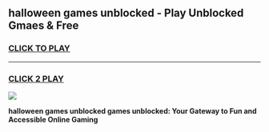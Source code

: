 
## halloween games unblocked - Play Unblocked Gmaes & Free
<h3>
<a href="https://news.freeplayer.one?title=halloween_games_unblocked&ref=16F">CLICK TO PLAY</a></h3>
<hr>

<h3>
<a href="https://news.freeplayer.one?title=halloween_games_unblocked&ref=16F">CLICK 2 PLAY</a>
  
</h3>

<a href="https://news.freeplayer.one?title=halloween_games_unblocked&ref=16F/"><img src="https://clearcache.store/games.png"></a>


**halloween games unblocked games unblocked: Your Gateway to Fun and Accessible Online Gaming**
